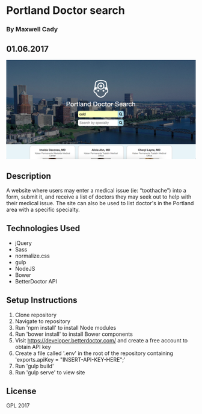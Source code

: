 # Portland Doctor search

### By Maxwell Cady

## 01.06.2017

![Screenshot](screenshot.png)

## Description
 A website where users may enter a medical issue (ie: “toothache”) into a form, submit it, and receive a list of doctors they may seek out to help with their medical issue. The site can also be used to list doctor's in the Portland area with a specific specialty.

## Technologies Used
* jQuery
* Sass
* normalize.css
* gulp
* NodeJS
* Bower
* BetterDoctor API

## Setup Instructions
1. Clone repository
2. Navigate to repository
3. Run 'npm install' to install Node modules
4. Run 'bower install' to install Bower components
5. Visit https://developer.betterdoctor.com/ and create a free account to obtain API key
6. Create a file called '.env' in the root of the repository containing 'exports.apiKey = "INSERT-API-KEY-HERE";'
7. Run 'gulp build'
8. Run 'gulp serve' to view site

## License
GPL 2017
